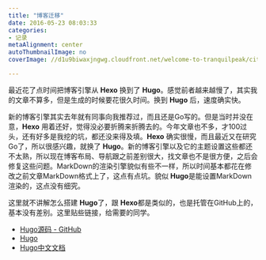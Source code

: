 ```yaml
---
title: "博客迁移"
date: 2016-05-23 08:03:33
categories: 
- 记录
metaAlignment: center
autoThumbnailImage: no
coverImage: //d1u9biwaxjngwg.cloudfront.net/welcome-to-tranquilpeak/city.jpg

---
```


最近花了点时间把博客引擎从 **Hexo** 换到了 **Hugo**。感觉前者越来越慢了，其实我的文章不算多，但是生成的时候要花很久时间。换到 **Hugo** 后，速度确实快。
<!--more-->

新的博客引擎其实去年就有同事向我推荐过，而且还是Go写的。但是当时并没在意，**Hexo** 用着还好，觉得没必要折腾来折腾去的。今年文章也不多，才100过头，还有好多是我挖的坑，都还没来得及填。**Hexo** 确实很慢，而且最近又在研究Go了，所以很感兴趣，就换了 **Hugo**。新的博客引擎以及它的主题设置这些都还不太熟，所以现在博客布局、导航跟之前差别很大，找文章也不是很方便，之后会修复这些问题。MarkDown的渲染引擎貌似有些不一样，所以时间基本都花在修改之前文章MarkDown格式上了，这点有点坑。貌似 **Hugo**是能设置MarkDown渲染的，这点没有细究。

这里就不讲解怎么搭建 **Hugo**了，跟 **Hexo**都是类似的，也是托管在GitHub上的，基本没有差别。这里贴些链接，给需要的同学。

* [ Hugo源码 - GitHub ](https://github.com/spf13/hugo)
* [ Hugo ](https://gohugo.io)
* [ Hugo中文文档 ](http://www.gohugo.org)
